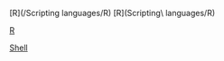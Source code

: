 [R](/Scripting languages/R)
[R](Scripting\ languages/R)

[R](/Scripting%20languages/R)

[Shell](/Shell/Bash)
<!--stackedit_data:
eyJwcm9wZXJ0aWVzIjoiZXh0ZW5zaW9uczpcbiAgcHJlc2V0Oi
BnZm1cbiIsImhpc3RvcnkiOlstOTE4NzkzODk1XX0=
-->